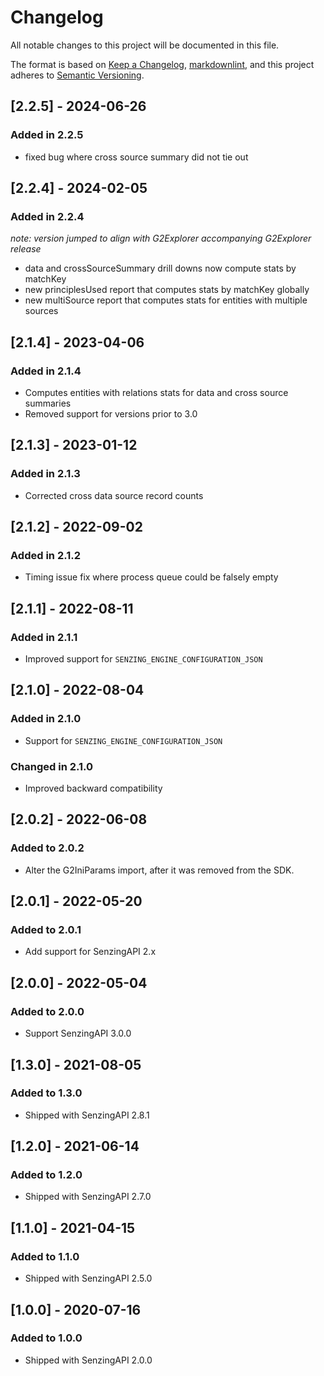 # Changelog

All notable changes to this project will be documented in this file.

The format is based on [Keep a Changelog](https://keepachangelog.com/en/1.0.0/),
[markdownlint](https://dlaa.me/markdownlint/),
and this project adheres to [Semantic Versioning](https://semver.org/spec/v2.0.0.html).

## [2.2.5] - 2024-06-26

### Added in 2.2.5

- fixed bug where cross source summary did not tie out

## [2.2.4] - 2024-02-05

### Added in 2.2.4

_note: version jumped to align with G2Explorer accompanying G2Explorer release_

- data and crossSourceSummary drill downs now compute stats by matchKey
- new principlesUsed report that computes stats by matchKey globally
- new multiSource report that computes stats for entities with multiple sources

## [2.1.4] - 2023-04-06

### Added in 2.1.4

- Computes entities with relations stats for data and cross source summaries
- Removed support for versions prior to 3.0

## [2.1.3] - 2023-01-12

### Added in 2.1.3

- Corrected cross data source record counts

## [2.1.2] - 2022-09-02

### Added in 2.1.2

- Timing issue fix where process queue could be falsely empty

## [2.1.1] - 2022-08-11

### Added in 2.1.1

- Improved support for `SENZING_ENGINE_CONFIGURATION_JSON`

## [2.1.0] - 2022-08-04

### Added in 2.1.0

- Support for `SENZING_ENGINE_CONFIGURATION_JSON`

### Changed in 2.1.0

- Improved backward compatibility

## [2.0.2] - 2022-06-08

### Added to 2.0.2

- Alter the G2IniParams import, after it was removed from the SDK.

## [2.0.1] - 2022-05-20

### Added to 2.0.1

- Add support for SenzingAPI 2.x

## [2.0.0] - 2022-05-04

### Added to 2.0.0

- Support SenzingAPI 3.0.0

## [1.3.0] - 2021-08-05

### Added to 1.3.0

- Shipped with SenzingAPI 2.8.1

## [1.2.0] - 2021-06-14

### Added to 1.2.0

- Shipped with SenzingAPI 2.7.0

## [1.1.0] - 2021-04-15

### Added to 1.1.0

- Shipped with SenzingAPI 2.5.0

## [1.0.0] - 2020-07-16

### Added to 1.0.0

- Shipped with SenzingAPI 2.0.0
